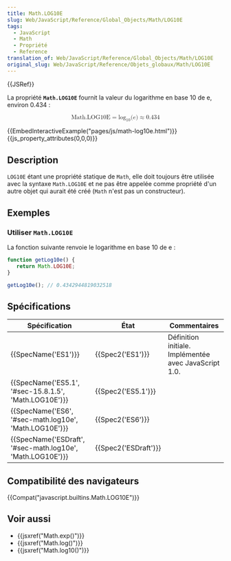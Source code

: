```yaml
---
title: Math.LOG10E
slug: Web/JavaScript/Reference/Global_Objects/Math/LOG10E
tags:
  - JavaScript
  - Math
  - Propriété
  - Reference
translation_of: Web/JavaScript/Reference/Global_Objects/Math/LOG10E
original_slug: Web/JavaScript/Reference/Objets_globaux/Math/LOG10E
---
```

{{JSRef}}

La propriété **`Math.LOG10E`** fournit la valeur du logarithme en base 10 de e, environ 0.434 :

<math display="block"><semantics><mrow><mstyle mathvariant="monospace"><mi>Math.LOG10E</mi></mstyle><mo>=</mo><msub><mo lspace="0em" rspace="0em">log</mo><mn>10</mn></msub><mo stretchy="false">(</mo><mi>e</mi><mo stretchy="false">)</mo><mo>≈</mo><mn>0.434</mn></mrow><annotation encoding="TeX">\mathtt{\mi{Math.LOG10E}} = \log_10(e) \approx 0.434</annotation></semantics></math>

{{EmbedInteractiveExample("pages/js/math-log10e.html")}}{{js_property_attributes(0,0,0)}}

## Description

`LOG10E` étant une propriété statique de `Math`, elle doit toujours être utilisée avec la syntaxe `Math.LOG10E` et ne pas être appelée comme propriété d'un autre objet qui aurait été créé (`Math` n'est pas un constructeur).

## Exemples

### Utiliser `Math.LOG10E`

La fonction suivante renvoie le logarithme en base 10 de e :

```js
function getLog10e() {
   return Math.LOG10E;
}

getLog10e(); // 0.4342944819032518
```

## Spécifications

| Spécification                                                                | État                         | Commentaires                                          |
| ---------------------------------------------------------------------------- | ---------------------------- | ----------------------------------------------------- |
| {{SpecName('ES1')}}                                                     | {{Spec2('ES1')}}         | Définition initiale. Implémentée avec JavaScript 1.0. |
| {{SpecName('ES5.1', '#sec-15.8.1.5', 'Math.LOG10E')}}     | {{Spec2('ES5.1')}}     |                                                       |
| {{SpecName('ES6', '#sec-math.log10e', 'Math.LOG10E')}}     | {{Spec2('ES6')}}         |                                                       |
| {{SpecName('ESDraft', '#sec-math.log10e', 'Math.LOG10E')}} | {{Spec2('ESDraft')}} |                                                       |

## Compatibilité des navigateurs

{{Compat("javascript.builtins.Math.LOG10E")}}

## Voir aussi

- {{jsxref("Math.exp()")}}
- {{jsxref("Math.log()")}}
- {{jsxref("Math.log10()")}}
